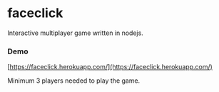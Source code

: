 # faceclick
Interactive multiplayer game written in nodejs.

### Demo
[https://faceclick.herokuapp.com/](https://faceclick.herokuapp.com/)

Minimum 3 players needed to play the game.

